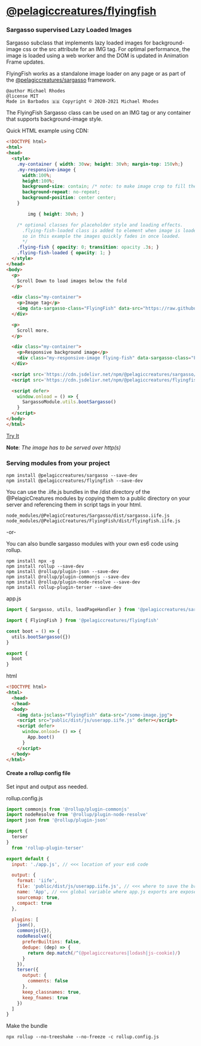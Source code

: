 # [@pelagiccreatures/flyingfish](https://www.npmjs.com/package/@pelagiccreatures/flyingfish)

### Sargasso supervised Lazy Loaded Images

Sargasso subclass that implements lazy loaded images for background-image css or the src attribute for an IMG tag. For optimal performance, the image is loaded using a web worker and the DOM is updated in Animation Frame updates.

FlyingFish works as a standalone image loader on any page or as part of the [@pelagiccreatures/sargasso](https://www.npmjs.com/package/@pelagiccreatures/sargasso) framework.
```
@author Michael Rhodes
@license MIT
Made in Barbados 🇧🇧 Copyright © 2020-2021 Michael Rhodes
```

The FlyingFish Sargasso class can be used on an IMG tag or any container that supports background-image style.

Quick HTML example using CDN:
```html
<!DOCTYPE html>
<html>
<head>
  <style>
    .my-container { width: 30vw; height: 30vh; margin-top: 150vh;}
    .my-responsive-image {
      width:100%;
      height:100%;
      background-size: contain; /* note: to make image crop to fill the frame use: cover; */
      background-repeat: no-repeat;
      background-position: center center;
    }

		img { height: 30vh; }

    /* optional classes for placeholder style and loading effects.
      .flying-fish-loaded class is added to element when image is loaded
      so in this example the images quickly fades in once loaded.
      */
    .flying-fish { opacity: 0; transition: opacity .3s; }
    .flying-fish-loaded { opacity: 1; }
  </style>
</head>
<body>
  <p>
    Scroll Down to load images below the fold
  </p>

  <div class="my-container">
    <p>Image tag</p>
    <img data-sargasso-class="FlyingFish" data-src="https://raw.githubusercontent.com/PelagicCreatures/flyingfish/master/test.jpg" class="flying-fish">
  </div>

  <p>
    Scroll more.
  </p>

  <div class="my-container">
    <p>Responsive background image</p>
    <div class="my-responsive-image flying-fish" data-sargasso-class="FlyingFish" data-src="https://raw.githubusercontent.com/PelagicCreatures/flyingfish/master/test.jpg"></div>
  </div>

  <script src='https://cdn.jsdelivr.net/npm/@pelagiccreatures/sargasso/dist/sargasso.iife.js'></script>
  <script src='https://cdn.jsdelivr.net/npm/@pelagiccreatures/flyingfish/dist/flyingfish.iife.js'></script>

  <script defer>
    window.onload = () => {
      SargassoModule.utils.bootSargasso()
    }
  </script>
</body>
</html>
```

[Try It](https://stackblitz.com/edit/sargasso-flyingfish)

**Note**: *The image has to be served over http(s)*

### Serving modules from your project
```
npm install @pelagiccreatures/sargasso --save-dev
npm install @pelagiccreatures/flyingfish --save-dev
```

You can use the .iife.js bundles in the /dist directory of the \@PelagicCreatures modules by copying them to a public directory on your server and referencing them in script tags in your html.
```
node_modules/@PelagicCreatures/Sargasso/dist/sargasso.iife.js
node_modules/@PelagicCreatures/FlyingFish/dist/flyingfish.iife.js
```

-or-

You can also bundle sargasso modules with your own es6 code using rollup.

```
npm install npx -g
npm install rollup --save-dev
npm install @rollup/plugin-json --save-dev
npm install @rollup/plugin-commonjs --save-dev
npm install @rollup/plugin-node-resolve --save-dev
npm install rollup-plugin-terser --save-dev
```

app.js
```javascript
import { Sargasso, utils, loadPageHandler } from '@pelagiccreatures/sargasso'

import { FlyingFish } from '@pelagiccreatures/flyingfish'

const boot = () => {
  utils.bootSargasso({})
}

export {
  boot
}
```

html
```html
<!DOCTYPE html>
<html>
  <head>
  </head>
  <body>
    <img data-jsclass="FlyingFish" data-src="/some-image.jpg">
    <script src="public/dist/js/userapp.iife.js" defer></script>
    <script defer>
      window.onload= () => {
        App.boot()
      }
    </script>
  </body>
</html>
```

#### Create a rollup config file
Set input and output ass needed.

rollup.config.js
```javascript
import commonjs from '@rollup/plugin-commonjs'
import nodeResolve from '@rollup/plugin-node-resolve'
import json from '@rollup/plugin-json'

import {
  terser
}
  from 'rollup-plugin-terser'

export default {
  input: './app.js', // <<< location of your es6 code

  output: {
    format: 'iife',
    file: 'public/dist/js/userapp.iife.js', // <<< where to save the browser bundle
    name: 'App', // <<< global variable where app.js exports are exposed
    sourcemap: true,
    compact: true
  },

  plugins: [
    json(),
    commonjs({}),
    nodeResolve({
      preferBuiltins: false,
      dedupe: (dep) => {
        return dep.match(/^(@pelagiccreatures|lodash|js-cookie)/)
      }
    }),
    terser({
      output: {
        comments: false
      },
      keep_classnames: true,
      keep_fnames: true
    })
  ]
}
```

Make the bundle
```
npx rollup --no-treeshake --no-freeze -c rollup.config.js
```
